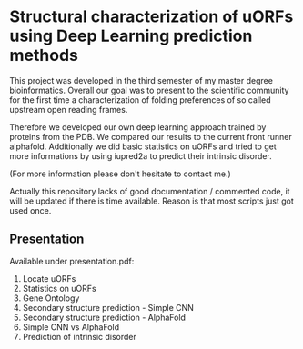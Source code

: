 # Structural characterization of uORFs using Deep Learning prediction methods
This project was developed in the third semester of my master degree bioinformatics. Overall our goal was to present to the scientific community for the first time a characterization of folding preferences of so called upstream open reading frames.

Therefore we developed our own deep learning approach trained by proteins from the PDB. We compared our results to the current front runner alphafold.
Additionally we did basic statistics on uORFs and tried to get more informations by using iupred2a to predict their intrinsic disorder.

(For more information please don't hesitate to contact me.)

Actually this repository lacks of good documentation / commented code, it will be updated if there is time available. Reason is that most scripts just got used once.

## Presentation
Available under presentation.pdf:
1. Locate uORFs
2. Statistics on uORFs
3. Gene Ontology
4. Secondary structure prediction - Simple CNN
5. Secondary structure prediction - AlphaFold
6. Simple CNN vs AlphaFold
7. Prediction of intrinsic disorder
